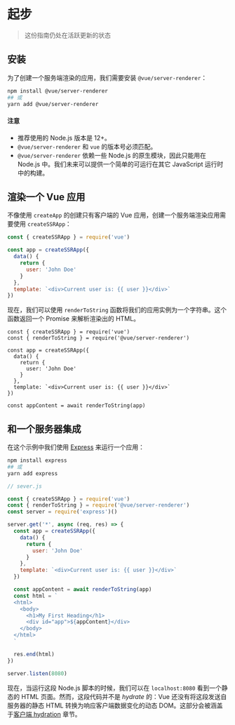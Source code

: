 # 起步

> 这份指南仍处在活跃更新的状态

## 安装

为了创建一个服务端渲染的应用，我们需要安装 `@vue/server-renderer`：

```bash
npm install @vue/server-renderer
## 或
yarn add @vue/server-renderer
```

#### 注意

- 推荐使用的 Node.js 版本是 12+。
- `@vue/server-renderer` 和 `vue` 的版本号必须匹配。
- `@vue/server-renderer` 依赖一些 Node.js 的原生模块，因此只能用在 Node.js 中。我们未来可以提供一个简单的可运行在其它 JavaScript 运行时中的构建。

## 渲染一个 Vue 应用

不像使用 `createApp` 的创建只有客户端的 Vue 应用，创建一个服务端渲染应用需要使用 `createSSRApp`：

```js
const { createSSRApp } = require('vue')

const app = createSSRApp({
  data() {
    return {
      user: 'John Doe'
    }
  },
  template: `<div>Current user is: {{ user }}</div>`
})
```

现在，我们可以使用 `renderToString` 函数将我们的应用实例为一个字符串。这个函数返回一个 Promise 来解析渲染出的 HTML。

```js{2,13}
const { createSSRApp } = require('vue')
const { renderToString } = require('@vue/server-renderer')

const app = createSSRApp({
  data() {
    return {
      user: 'John Doe'
    }
  },
  template: `<div>Current user is: {{ user }}</div>`
})

const appContent = await renderToString(app)
```

## 和一个服务器集成

在这个示例中我们使用 [Express](https://expressjs.com/) 来运行一个应用：

```bash
npm install express
## 或
yarn add express
```

```js
// sever.js

const { createSSRApp } = require('vue')
const { renderToString } = require('@vue/server-renderer')
const server = require('express')()

server.get('*', async (req, res) => {
  const app = createSSRApp({
    data() {
      return {
        user: 'John Doe'
      }
    },
    template: `<div>Current user is: {{ user }}</div>`
  })

  const appContent = await renderToString(app)
  const html = `
  <html>
    <body>
      <h1>My First Heading</h1>
      <div id="app">${appContent}</div>
    </body>
  </html>
  `

  res.end(html)
})

server.listen(8080)
```

现在，当运行这段 Node.js 脚本的时候，我们可以在 `localhost:8080` 看到一个静态的 HTML 页面。然而，这段代码并不是 _hydrate_ 的：Vue 还没有将这段发送自服务器的静态 HTML 转换为响应客户端数据变化的动态 DOM。这部分会被涵盖于[客户端 hydration](hydration.html) 章节。
